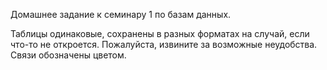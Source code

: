 Домашнее задание к семинару 1 по базам данных.

Таблицы одинаковые, сохранены в разных форматах на случай, если что-то не откроется. Пожалуйста, извините за возможные неудобства. Связи обозначены цветом.